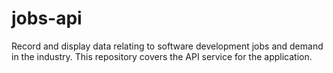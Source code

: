 # jobs-api
Record and display data relating to software development jobs and demand in the industry. This repository covers the API service for the application.

